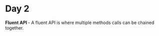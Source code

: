 # Day 2

<b> Fluent API </b> - A fluent API is where multiple methods calls can be chained together. 
